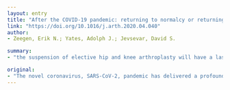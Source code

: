 ```yaml
---
layout: entry
title: "After the COVID-19 pandemic: returning to normalcy or returning to a new normal?"
link: "https://doi.org/10.1016/j.arth.2020.04.040"
author:
- Zeegen, Erik N.; Yates, Adolph J.; Jevsevar, David S.

summary:
- "the suspension of elective hip and knee arthroplasty will have a lasting effect on all stakeholders including patients, physicians, and healthcare organizations within the US healthcare system. The purpose of this work is to address potential strategies, concerns, and regulatory barriers in restarting elective surgeries in the US. Resumption will need to be carefully focused. This work is aimed at addressing potential strategies and concerns. It will address potential strategy, concerns and regulatory obstacles."

original:
- "The novel coronavirus, SARS-CoV-2, pandemic has delivered a profound and negative impact on the United States. The suspension of elective surgeries including arthroplasty will have a lasting effect on all stakeholders including patients, physicians, and healthcare organizations within the US healthcare system. Resumption of elective hip and knee arthroplasty will need to be carefully focused. The purpose of this work is to address potential strategies, concerns, and regulatory barriers in restarting elective hip and knee arthroplasty in the US."
---
```



